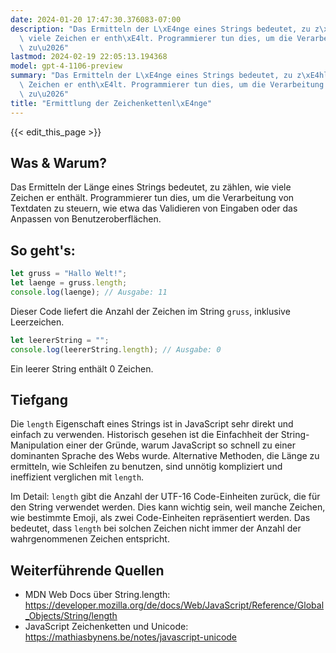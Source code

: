 ```yaml
---
date: 2024-01-20 17:47:30.376083-07:00
description: "Das Ermitteln der L\xE4nge eines Strings bedeutet, zu z\xE4hlen, wie\
  \ viele Zeichen er enth\xE4lt. Programmierer tun dies, um die Verarbeitung von Textdaten\
  \ zu\u2026"
lastmod: 2024-02-19 22:05:13.194368
model: gpt-4-1106-preview
summary: "Das Ermitteln der L\xE4nge eines Strings bedeutet, zu z\xE4hlen, wie viele\
  \ Zeichen er enth\xE4lt. Programmierer tun dies, um die Verarbeitung von Textdaten\
  \ zu\u2026"
title: "Ermittlung der Zeichenkettenl\xE4nge"
---
```


{{< edit_this_page >}}

## Was & Warum?

Das Ermitteln der Länge eines Strings bedeutet, zu zählen, wie viele Zeichen er enthält. Programmierer tun dies, um die Verarbeitung von Textdaten zu steuern, wie etwa das Validieren von Eingaben oder das Anpassen von Benutzeroberflächen.

## So geht's:

```javascript
let gruss = "Hallo Welt!";
let laenge = gruss.length;
console.log(laenge); // Ausgabe: 11
```

Dieser Code liefert die Anzahl der Zeichen im String `gruss`, inklusive Leerzeichen.

```javascript
let leererString = "";
console.log(leererString.length); // Ausgabe: 0
```

Ein leerer String enthält 0 Zeichen.

## Tiefgang

Die `length` Eigenschaft eines Strings ist in JavaScript sehr direkt und einfach zu verwenden. Historisch gesehen ist die Einfachheit der String-Manipulation einer der Gründe, warum JavaScript so schnell zu einer dominanten Sprache des Webs wurde. Alternative Methoden, die Länge zu ermitteln, wie Schleifen zu benutzen, sind unnötig kompliziert und ineffizient verglichen mit `length`.

Im Detail: `length` gibt die Anzahl der UTF-16 Code-Einheiten zurück, die für den String verwendet werden. Dies kann wichtig sein, weil manche Zeichen, wie bestimmte Emoji, als zwei Code-Einheiten repräsentiert werden. Das bedeutet, dass `length` bei solchen Zeichen nicht immer der Anzahl der wahrgenommenen Zeichen entspricht.

## Weiterführende Quellen

- MDN Web Docs über String.length: https://developer.mozilla.org/de/docs/Web/JavaScript/Reference/Global_Objects/String/length
- JavaScript Zeichenketten und Unicode: https://mathiasbynens.be/notes/javascript-unicode
